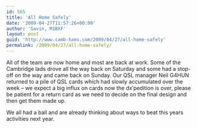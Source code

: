 ```yaml
---
id: 565
title: 'All Home Safely'
date: '2009-04-27T11:57:26+00:00'
author: 'Gavin, M1BXF'
layout: post
guid: 'http://www.camb-hams.com/2009/04/27/all-home-safely'
permalink: /2009/04/27/all-home-safely/
---
```


All of the team are now home and most are back at work. Some of the Cambridge lads drove all the way back on Saturday and some had a stop-off on the way and came back on Sunday. Our QSL manager Neil G4HUN returned to a pile of QSL cards which had slowly accumulated over the week – we expect a big influx on cards now the dx’pedition is over, please be patient for a return card as we need to decide on the final design and then get them made up.

We all had a ball and are already thinking about ways to beat this years activities next year.